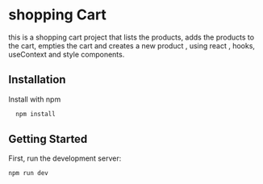 
# shopping Cart

this is a shopping cart project that lists the products, adds the products to the cart, empties the cart and creates a new product , using react , hooks, useContext and style components.


## Installation

Install  with npm

```bash
  npm install 
```
    
## Getting Started
First, run the development server:

```bash
npm run dev

```